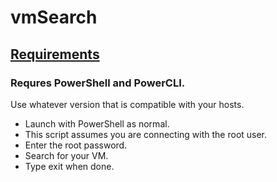 <H1>vmSearch</H1>

<H2><U>Requirements</U></H2>
<H3>Requres PowerShell and PowerCLI.</H3>

Use whatever version that is compatible with your hosts.
  * Launch with PowerShell as normal.
  * This script assumes you are connecting with the root user.
  * Enter the root password.
  * Search for your VM.
  * Type exit when done.
